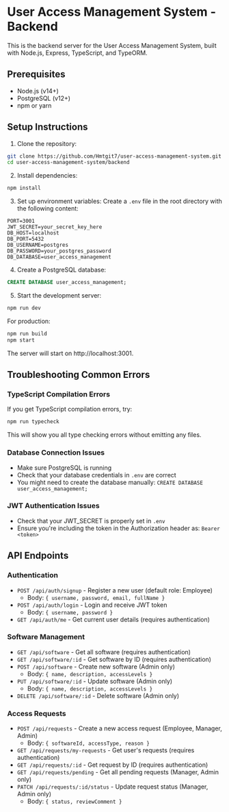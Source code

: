 # User Access Management System - Backend

This is the backend server for the User Access Management System, built with Node.js, Express, TypeScript, and TypeORM.

## Prerequisites

- Node.js (v14+)
- PostgreSQL (v12+)
- npm or yarn

## Setup Instructions

1. Clone the repository:

```bash
git clone https://github.com/Hmtgit7/user-access-management-system.git
cd user-access-management-system/backend
```

2. Install dependencies:

```bash
npm install
```

3. Set up environment variables:
   Create a `.env` file in the root directory with the following content:

```
PORT=3001
JWT_SECRET=your_secret_key_here
DB_HOST=localhost
DB_PORT=5432
DB_USERNAME=postgres
DB_PASSWORD=your_postgres_password
DB_DATABASE=user_access_management
```

4. Create a PostgreSQL database:

```sql
CREATE DATABASE user_access_management;
```

5. Start the development server:

```bash
npm run dev
```

For production:

```bash
npm run build
npm start
```

The server will start on http://localhost:3001.

## Troubleshooting Common Errors

### TypeScript Compilation Errors

If you get TypeScript compilation errors, try:

```bash
npm run typecheck
```

This will show you all type checking errors without emitting any files.

### Database Connection Issues

- Make sure PostgreSQL is running
- Check that your database credentials in `.env` are correct
- You might need to create the database manually: `CREATE DATABASE user_access_management;`

### JWT Authentication Issues

- Check that your JWT_SECRET is properly set in `.env`
- Ensure you're including the token in the Authorization header as: `Bearer <token>`

## API Endpoints

### Authentication

- `POST /api/auth/signup` - Register a new user (default role: Employee)
  - Body: `{ username, password, email, fullName }`
- `POST /api/auth/login` - Login and receive JWT token
  - Body: `{ username, password }`
- `GET /api/auth/me` - Get current user details (requires authentication)

### Software Management

- `GET /api/software` - Get all software (requires authentication)
- `GET /api/software/:id` - Get software by ID (requires authentication)
- `POST /api/software` - Create new software (Admin only)
  - Body: `{ name, description, accessLevels }`
- `PUT /api/software/:id` - Update software (Admin only)
  - Body: `{ name, description, accessLevels }`
- `DELETE /api/software/:id` - Delete software (Admin only)

### Access Requests

- `POST /api/requests` - Create a new access request (Employee, Manager, Admin)
  - Body: `{ softwareId, accessType, reason }`
- `GET /api/requests/my-requests` - Get user's requests (requires authentication)
- `GET /api/requests/:id` - Get request by ID (requires authentication)
- `GET /api/requests/pending` - Get all pending requests (Manager, Admin only)
- `PATCH /api/requests/:id/status` - Update request status (Manager, Admin only)
  - Body: `{ status, reviewComment }`
